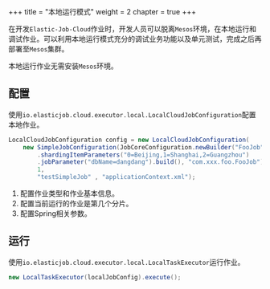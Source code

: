 +++
title = "本地运行模式"
weight = 2
chapter = true
+++

在开发`Elastic-Job-Cloud`作业时，开发人员可以脱离`Mesos`环境，在本地运行和调试作业。可以利用本地运行模式充分的调试业务功能以及单元测试，完成之后再部署至`Mesos`集群。

本地运行作业无需安装`Mesos`环境。

## 配置

使用`io.elasticjob.cloud.executor.local.LocalCloudJobConfiguration`配置本地作业。

```java
LocalCloudJobConfiguration config = new LocalCloudJobConfiguration(
    new SimpleJobConfiguration(JobCoreConfiguration.newBuilder("FooJob", "*/2 * * * * ?", 3) //1
        .shardingItemParameters("0=Beijing,1=Shanghai,2=Guangzhou")
        .jobParameter("dbName=dangdang").build(), "com.xxx.foo.FooJob"), 
        1,                                                                               //2
        "testSimpleJob" , "applicationContext.xml");                                     //3
```

1. 配置作业类型和作业基本信息。
1. 配置当前运行的作业是第几个分片。
1. 配置Spring相关参数。

## 运行

使用`io.elasticjob.cloud.executor.local.LocalTaskExecutor`运行作业。

```java
new LocalTaskExecutor(localJobConfig).execute();
```
